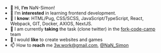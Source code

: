 - 👋 Hi, **I’m** NaN-Simon!
- 👀 I’m **interested** in learning frontend development.
- 🎉 I **know**: HTML/Pug, CSS/SCSS, JavaScript/TypeScript, React, Webpack, GIT, Docker, AXIOS, NextJS.
- 🌱 I am currently **taking** the task (clone twitter) in the [fork-code-camp](https://github.com/fork-code-camp) team
- 💞️ I would **like** to create websites and games
- 📫 How to **reach** me 3w.work@gmail.com, [@NaN_Simon](https://t.me/nan_simon)
